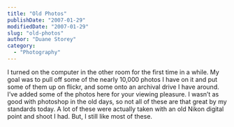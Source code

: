 ```yaml
---
title: "Old Photos"
publishDate: "2007-01-29"
modifiedDate: "2007-01-29"
slug: "old-photos"
author: "Duane Storey"
category:
  - "Photography"
---
```


I turned on the computer in the other room for the first time in a while. My goal was to pull off some of the nearly 10,000 photos I have on it and put some of them up on flickr, and some onto an archival drive I have around. I’ve added some of the photos here for your viewing pleasure. I wasn’t as good with photoshop in the old days, so not all of these are that great by my standards today. A lot of these were actually taken with an old Nikon digital point and shoot I had. But, I still like most of these.